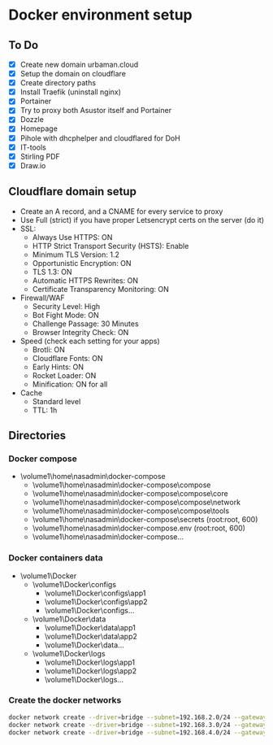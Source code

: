 # Docker environment setup

## To Do

- [x] Create new domain urbaman.cloud
- [x] Setup the domain on cloudflare
- [x] Create directory paths
- [x] Install Traefik (uninstall nginx)
- [x] Portainer
- [x] Try to proxy both Asustor itself and Portainer
- [x] Dozzle
- [x] Homepage
- [x] Pihole with dhcphelper and cloudflared for DoH
- [x] IT-tools
- [x] Stirling PDF
- [x] Draw.io

## Cloudflare domain setup

- Create an A record, and a CNAME for every service to proxy
- Use Full (strict) if you have proper Letsencrypt certs on the server (do it)
- SSL:
  - Always Use HTTPS: ON
  - HTTP Strict Transport Security (HSTS): Enable
  - Minimum TLS Version: 1.2
  - Opportunistic Encryption: ON
  - TLS 1.3: ON
  - Automatic HTTPS Rewrites: ON
  - Certificate Transparency Monitoring: ON
- Firewall/WAF
  - Security Level: High
  - Bot Fight Mode: ON
  - Challenge Passage: 30 Minutes
  - Browser Integrity Check: ON
- Speed (check each setting for your apps)
  - Brotli: ON
  - Cloudflare Fonts: ON
  - Early Hints: ON
  - Rocket Loader: ON
  - Minification: ON for all
- Cache
  - Standard level
  - TTL: 1h

## Directories

### Docker compose

- \volume1\home\nasadmin\docker-compose
  - \volume1\home\nasadmin\docker-compose\compose
  - \volume1\home\nasadmin\docker-compose\compose\core
  - \volume1\home\nasadmin\docker-compose\compose\network
  - \volume1\home\nasadmin\docker-compose\compose\tools
  - \volume1\home\nasadmin\docker-compose\secrets (root:root, 600)
  - \volume1\home\nasadmin\docker-compose\.env (root:root, 600)
  - \volume1\home\nasadmin\docker-compose\...

### Docker containers data

- \volume1\Docker
  - \volume1\Docker\configs
    - \volume1\Docker\configs\app1
    - \volume1\Docker\configs\app2
    - \volume1\Docker\configs\...
  - \volume1\Docker\data
    - \volume1\Docker\data\app1
    - \volume1\Docker\data\app2
    - \volume1\Docker\data\...
  - \volume1\Docker\logs
    - \volume1\Docker\logs\app1
    - \volume1\Docker\logs\app2
    - \volume1\Docker\logs\...

### Create the docker networks

```bash
docker network create --driver=bridge --subnet=192.168.2.0/24 --gateway=192.168.2.1 dnet
docker network create --driver=bridge --subnet=192.168.3.0/24 --gateway=192.168.3.1 traefik
docker network create --driver=bridge --subnet=192.168.4.0/24 --gateway=192.168.4.1 pihole
```
